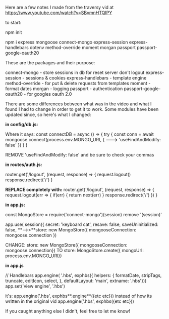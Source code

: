 Here are a few notes I made from the traversy vid at https://www.youtube.com/watch?v=SBvmnHTQIPY

to start:

npm init

npm i express mongoose connect-mongo express-session express-handlebars dotenv method-override moment morgan passport passport-google-oauth20

These are the packages and their purpose:

connect-mongo - store sessions in db for reset server don't logout
express-session - sessions & cookies
express-handlebars - template engine
method-override - for put & delete requests from templates
moment - format dates
morgan - logging
passport - authentication
passport-google-oauth20 - for googles oauth 2.0



There are some differences between what was in the video and what I found I had to change in order to get it to work.
Some modules have been updated since, so here's what I changed:

**in config/db.js:**

Where it says:
const connectDB = async () => {
	try {
	const conn = await mongoose.connect(process.env.MONGO_URI, {
**--->** 'useFindAndModify: false'
	})
	}
}

REMOVE 'useFindAndModify: false' and be sure to check your commas



**in routes/auth.js:**

router.get('/logout', (request, response) => {
	request.logout()
	response.redirect('/')
}

**REPLACE completely with:**
router.get('/logout', (request, response) => {
	request.logout(err => {
		if(err) {
			return next(err)
		}
		response.redirect('/')
	})
}



**in app.js:**

const MongoStore = require('connect-mongo')(session)
remove '(session)'

app.use(
	session({
		secret: 'keyboard cat',
		resave: false,
		saveUninitialized: false,
**-->>**store: new MongoStore({ mongooseConnection: mongoose.connection })

CHANGE:
store: new MongoStore({ mongooseConnection: mongoose.connection})
TO
store: MongoStore.create({ mongoUrl: process.env.MONGO_URI})


**in app.js**

// Handlebars
app.engine(
  '.hbs',
  exphbs({
  helpers: {
    formatDate,
    stripTags,
    truncate,
    editIcon,
    select,
  },
  defaultLayout: 'main',
  extname: '.hbs'}))
app.set('view engine', '.hbs')

it's:
app.engine('.hbs', exphbs**.engine**({etc etc}))
instead of how its written in the original vid
app.engine('.hbs', exphbs({etc etc}))

If you caught anything else I didn't, feel free to let me know!

